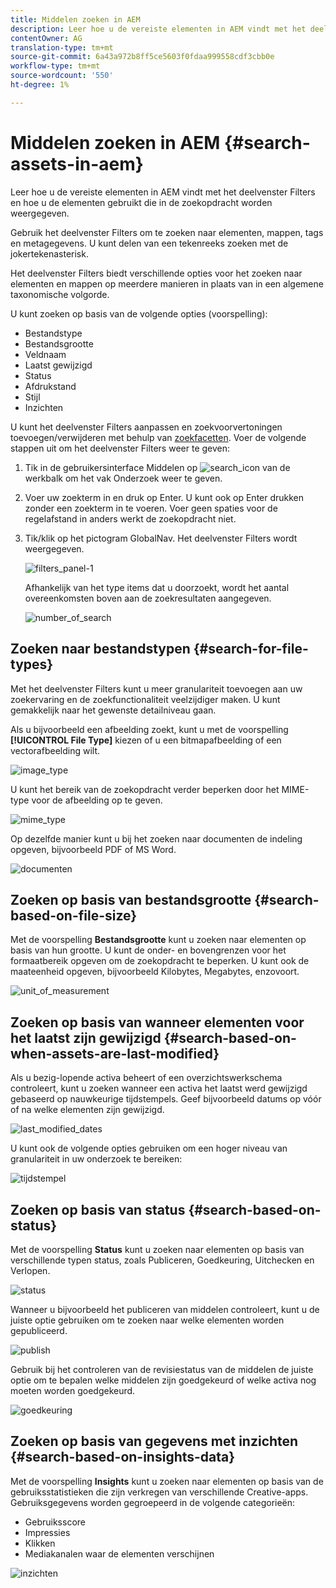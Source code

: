 ```yaml
---
title: Middelen zoeken in AEM
description: Leer hoe u de vereiste elementen in AEM vindt met het deelvenster Filters en hoe u de elementen gebruikt die in de zoekopdracht worden weergegeven.
contentOwner: AG
translation-type: tm+mt
source-git-commit: 6a43a972b8ff5ce5603f0fdaa999558cdf3cbb0e
workflow-type: tm+mt
source-wordcount: '550'
ht-degree: 1%

---
```



# Middelen zoeken in AEM {#search-assets-in-aem}

Leer hoe u de vereiste elementen in AEM vindt met het deelvenster Filters en hoe u de elementen gebruikt die in de zoekopdracht worden weergegeven.

Gebruik het deelvenster Filters om te zoeken naar elementen, mappen, tags en metagegevens. U kunt delen van een tekenreeks zoeken met de jokertekenasterisk.

Het deelvenster Filters biedt verschillende opties voor het zoeken naar elementen en mappen op meerdere manieren in plaats van in een algemene taxonomische volgorde.

U kunt zoeken op basis van de volgende opties (voorspelling):

* Bestandstype
* Bestandsgrootte
* Veldnaam
* Laatst gewijzigd
* Status
* Afdrukstand
* Stijl
* Inzichten

<!-- TBD keystroke 65 article and port applicable changes here. This content goes. -->

U kunt het deelvenster Filters aanpassen en zoekvoorvertoningen toevoegen/verwijderen met behulp van [zoekfacetten](search-facets.md). Voer de volgende stappen uit om het deelvenster Filters weer te geven:

1. Tik in de gebruikersinterface Middelen op ![search_icon](assets/search_icon.png) van de werkbalk om het vak Onderzoek weer te geven.
1. Voer uw zoekterm in en druk op Enter. U kunt ook op Enter drukken zonder een zoekterm in te voeren. Voer geen spaties voor de regelafstand in anders werkt de zoekopdracht niet.

1. Tik/klik op het pictogram GlobalNav. Het deelvenster Filters wordt weergegeven.

   ![filters_panel-1](assets/filters_panel-1.png)

   Afhankelijk van het type items dat u doorzoekt, wordt het aantal overeenkomsten boven aan de zoekresultaten aangegeven.

   ![number_of_search](assets/number_of_searches.png)

## Zoeken naar bestandstypen {#search-for-file-types}

Met het deelvenster Filters kunt u meer granulariteit toevoegen aan uw zoekervaring en de zoekfunctionaliteit veelzijdiger maken. U kunt gemakkelijk naar het gewenste detailniveau gaan.

Als u bijvoorbeeld een afbeelding zoekt, kunt u met de voorspelling **[!UICONTROL File Type]** kiezen of u een bitmapafbeelding of een vectorafbeelding wilt.

![image_type](assets/image_type.png)

U kunt het bereik van de zoekopdracht verder beperken door het MIME-type voor de afbeelding op te geven.

![mime_type](assets/mime_type.png)

Op dezelfde manier kunt u bij het zoeken naar documenten de indeling opgeven, bijvoorbeeld PDF of MS Word.

![documenten](assets/documents.png)

## Zoeken op basis van bestandsgrootte {#search-based-on-file-size}

Met de voorspelling **Bestandsgrootte** kunt u zoeken naar elementen op basis van hun grootte. U kunt de onder- en bovengrenzen voor het formaatbereik opgeven om de zoekopdracht te beperken. U kunt ook de maateenheid opgeven, bijvoorbeeld Kilobytes, Megabytes, enzovoort.

![unit_of_measurement](assets/unit_of_measure.png)

## Zoeken op basis van wanneer elementen voor het laatst zijn gewijzigd {#search-based-on-when-assets-are-last-modified}

Als u bezig-lopende activa beheert of een overzichtswerkschema controleert, kunt u zoeken wanneer een activa het laatst werd gewijzigd gebaseerd op nauwkeurige tijdstempels. Geef bijvoorbeeld datums op vóór of na welke elementen zijn gewijzigd.

![last_modified_dates](assets/last_modified_dates.png)

U kunt ook de volgende opties gebruiken om een hoger niveau van granulariteit in uw onderzoek te bereiken:

![tijdstempel](assets/timestamp.png)

## Zoeken op basis van status {#search-based-on-status}

Met de voorspelling **Status** kunt u zoeken naar elementen op basis van verschillende typen status, zoals Publiceren, Goedkeuring, Uitchecken en Verlopen.

![status](assets/status.png)

Wanneer u bijvoorbeeld het publiceren van middelen controleert, kunt u de juiste optie gebruiken om te zoeken naar welke elementen worden gepubliceerd.

![publish](assets/publish.png)

Gebruik bij het controleren van de revisiestatus van de middelen de juiste optie om te bepalen welke middelen zijn goedgekeurd of welke activa nog moeten worden goedgekeurd.

![goedkeuring](assets/approval.png)

## Zoeken op basis van gegevens met inzichten {#search-based-on-insights-data}

Met de voorspelling **Insights** kunt u zoeken naar elementen op basis van de gebruiksstatistieken die zijn verkregen van verschillende Creative-apps. Gebruiksgegevens worden gegroepeerd in de volgende categorieën:

* Gebruiksscore
* Impressies
* Klikken
* Mediakanalen waar de elementen verschijnen

![inzichten](assets/insights.png)

